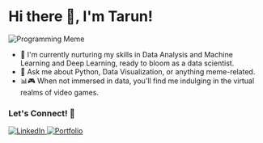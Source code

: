 # Hi there 👋, I'm Tarun!
<!-- Your Name's GitHub Profile -->

<!--

![Programming Meme](https://149695847.v2.pressablecdn.com/wp-content/uploads/2017/06/1o40ej.jpg)
![Programming Meme](https://datasciencedojo.com/wp-content/uploads/19-1030x922.jpg)
![Programming Meme](https://datasciencedojo.com/wp-content/uploads/17.jpg)
![Programming Meme](https://datasciencedojo.com/wp-content/uploads/19-1030x922.jpg)
![Programming Meme](https://datasciencedojo.com/wp-content/uploads/70.png)
![Programming Meme](https://miro.medium.com/v2/resize:fit:500/1*ZhYNqU2y96_f3QkWq9oiWQ.jpeg)
-->
![Programming Meme](https://datasciencedojo.com/wp-content/uploads/52.jpg)

<!-- About Me -->
- 🌱 I'm currently nurturing my skills in Data Analysis and Machine Learning and Deep Learning, ready to bloom as a data scientist.
- 💬 Ask me about Python, Data Visualization, or anything meme-related.
- 📊🎮 When not immersed in data, you'll find me indulging in the virtual realms of video games.


<!-- Connect with Me -->
### Let's Connect! 🤝

<a href="https://www.linkedin.com/in/tarun-v-g-270759206/" target="_blank">
  <img src="https://img.shields.io/badge/LinkedIn-Connect-blue?style=for-the-badge&logo=linkedin&logoColor=white" alt="LinkedIn" />
</a>
<!--
<a href="https://twitter.com/your-twitter" target="_blank">
  <img src="https://img.shields.io/badge/Twitter-Follow-blue?style=for-the-badge&logo=twitter&logoColor=white" alt="Twitter" />
</a>
-->
<a href="https://tarun-vg.netlify.app/" target="_blank">
  <img src="https://img.shields.io/badge/Portfolio-Visit-yellow?style=for-the-badge" alt="Portfolio" />
</a>

